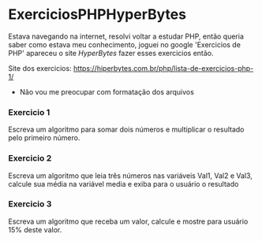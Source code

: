 # ExerciciosPHPHyperBytes

Estava navegando na internet, resolvi voltar a estudar PHP, então queria saber como estava meu conhecimento, joguei no google 'Exercicios de PHP' apareceu o site _HyperBytes_ fazer esses exercicios então.


Site dos exercicios: https://hiperbytes.com.br/php/lista-de-exercicios-php-1/ 


- Não vou me preocupar com formatação dos arquivos

### Exercicio 1
Escreva um algoritmo para somar dois números e multiplicar o resultado pelo primeiro número.

### Exercicio 2
Escreva um algoritmo que leia três números nas variáveis Val1, Val2 e Val3, calcule sua média na variável media e exiba para o usuário o resultado

### Exercicio 3
Escreva um algoritmo que receba um valor, calcule e mostre para usuário 15% deste valor.